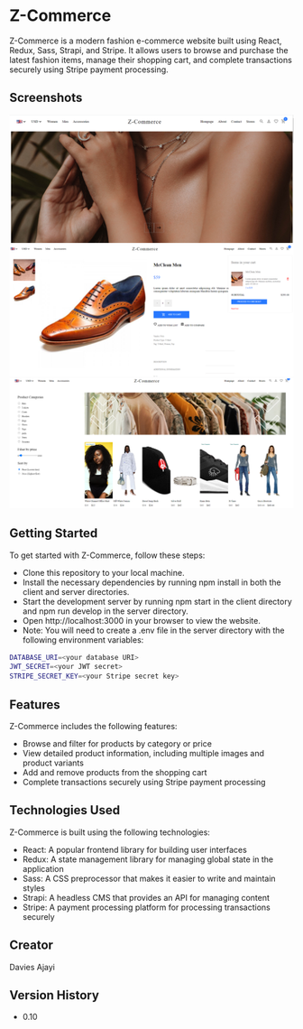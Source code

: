 # Z-Commerce

Z-Commerce is a modern fashion e-commerce website built using React, Redux, Sass, Strapi, and Stripe. It allows users to browse and purchase the latest fashion items, manage their shopping cart, and complete transactions securely using Stripe payment processing.

## Screenshots

![image](./icons/slider.PNG)
![image](./icons/purchase.PNG)
![image](./icons/sort.png)

## Getting Started

To get started with Z-Commerce, follow these steps:

- Clone this repository to your local machine.
- Install the necessary dependencies by running npm install in both the client and server directories.
- Start the development server by running npm start in the client directory and npm run develop in the server directory.
- Open http://localhost:3000 in your browser to view the website.
- Note: You will need to create a .env file in the server directory with the following environment variables:

```bash
DATABASE_URI=<your database URI>
JWT_SECRET=<your JWT secret>
STRIPE_SECRET_KEY=<your Stripe secret key>

```

## Features

Z-Commerce includes the following features:

- Browse and filter for products by category or price
- View detailed product information, including multiple images and product variants
- Add and remove products from the shopping cart
- Complete transactions securely using Stripe payment processing

## Technologies Used

Z-Commerce is built using the following technologies:

- React: A popular frontend library for building user interfaces
- Redux: A state management library for managing global state in the application
- Sass: A CSS preprocessor that makes it easier to write and maintain styles
- Strapi: A headless CMS that provides an API for managing content
- Stripe: A payment processing platform for processing transactions securely

## Creator

Davies Ajayi

## Version History

- 0.10

